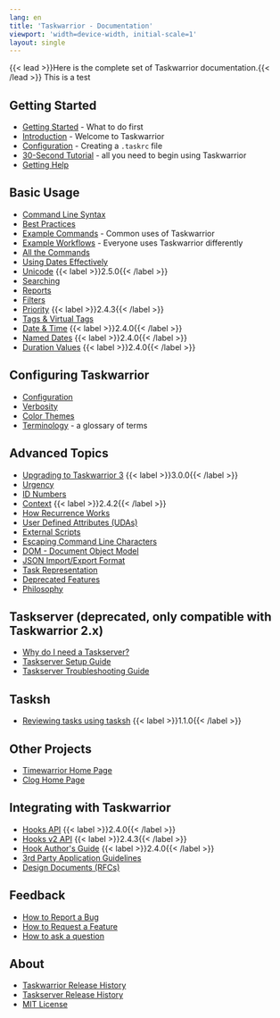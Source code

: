 ```yaml
---
lang: en
title: 'Taskwarrior - Documentation'
viewport: 'width=device-width, initial-scale=1'
layout: single
---
```


{{< lead >}}Here is the complete set of Taskwarrior documentation.{{< /lead >}}
This is a test
## Getting Started

- [Getting Started](start/) - What to do first
- [Introduction](introduction/) - Welcome to Taskwarrior
- [Configuration](configuration/) - Creating a `.taskrc` file
- [30-Second Tutorial](30second/) - all you need to begin using Taskwarrior
- [Getting Help](help/)

## Basic Usage

- [Command Line Syntax](syntax/)
- [Best Practices](best-practices/)
- [Example Commands](examples/) - Common uses of Taskwarrior
- [Example Workflows](workflow/) - Everyone uses Taskwarrior differently
- [All the Commands](commands/)
- [Using Dates Effectively](using_dates/)
- [Unicode](unicode/) {{< label >}}2.5.0{{< /label >}}
- [Searching](searching/)
- [Reports](report/)
- [Filters](filter/)
- [Priority](priority/) {{< label >}}2.4.3{{< /label >}}
- [Tags & Virtual Tags](tags/)
- [Date & Time](dates/) {{< label >}}2.4.0{{< /label >}}
- [Named Dates](named_dates/) {{< label >}}2.4.0{{< /label >}}
- [Duration Values](durations/) {{< label >}}2.4.0{{< /label >}}

## Configuring Taskwarrior

- [Configuration](configuration/)
- [Verbosity](verbosity/)
- [Color Themes](themes/)
- [Terminology](terminology/) - a glossary of terms

## Advanced Topics

- [Upgrading to Taskwarrior 3](upgrade-3/) {{< label >}}3.0.0{{< /label >}}
- [Urgency](urgency/)
- [ID Numbers](ids/)
- [Context](context/) {{< label >}}2.4.2{{< /label >}}
- [How Recurrence Works](recurrence/)
- [User Defined Attributes (UDAs)](udas/)
- [External Scripts](../tools/)
- [Escaping Command Line Characters](escapes/)
- [DOM - Document Object Model](dom/)
- [JSON Import/Export Format](https://github.com/GothenburgBitFactory/taskwarrior/blob/develop/doc/devel/rfcs/task.md)
- [Task Representation](task/)
- [Deprecated Features](deprecated/)
- [Philosophy](philosophy/)

## Taskserver (deprecated, only compatible with Taskwarrior 2.x)
- [Why do I need a Taskserver?](taskserver/why/)
- [Taskserver Setup Guide](https://gothenburgbitfactory.org/taskserver-setup/)
- [Taskserver Troubleshooting Guide](https://gothenburgbitfactory.org/taskserver-troubleshooting/)

## Tasksh
- [Reviewing tasks using tasksh](review/) {{< label >}}1.1.0{{< /label >}}

## Other Projects
- [Timewarrior Home Page](https://timewarrior.net)
- [Clog Home Page](https://gothenburgbitfactory.org/clog/)

## Integrating with Taskwarrior
- [Hooks API](hooks/) {{< label >}}2.4.0{{< /label >}}
- [Hooks v2 API](hooks2/) {{< label >}}2.4.3{{< /label >}}
- [Hook Author's Guide](hooks_guide/) {{< label >}}2.4.0{{< /label >}}
- [3rd Party Application Guidelines](3rd-party/)
- [Design Documents (RFCs)](https://github.com/GothenburgBitFactory/taskwarrior/tree/develop/doc/devel/rfcs)

## Feedback
- [How to Report a Bug](bugs/)
- [How to Request a Feature](features/)
- [How to ask a question](http://www.catb.org/esr/faqs/smart-questions)

## About
- [Taskwarrior Release History](history/)
- [Taskserver Release History](history_td/)
- [MIT License](license/)
